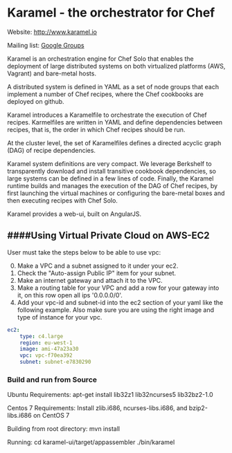 # Karamel - the orchestrator for Chef

Website: http://www.karamel.io

Mailing list: <a href="https://groups.google.com/forum/#!forum/karamel-chef">Google Groups</a>

Karamel is an orchestration engine for Chef Solo that enables the deployment of large distributed systems on both virtualized platforms (AWS, Vagrant) and bare-metal hosts. 

A distributed system is defined in YAML as a set of node groups that each implement a number of Chef recipes, where the Chef cookbooks are deployed on github.  

Karamel introduces a Karamelfile to orchestrate the execution of Chef recipes. Karmelfiles are written in YAML and define dependencies between recipes, that is, the order in which Chef recipes should be run.

At the cluster level, the set of Karamelfiles defines a directed acyclic graph (DAG) of recipe dependencies. 

Karamel system definitions are very compact. We leverage Berkshelf to transparently download and install transitive cookbook dependencies, so large systems can be defined in a few lines of code. Finally, the Karamel runtime builds and manages the execution of the DAG of Chef recipes, by first launching the virtual machines or configuring the bare-metal boxes and then executing recipes with Chef Solo. 

Karamel provides a web-ui, built on AngularJS.

####Using Virtual Private Cloud on AWS-EC2
------

User must take the steps below to be able to use vpc: 

0. Make a VPC and a subnet assigned to it under your ec2.
1. Check the "Auto-assign Public IP" item for your subnet. 
2. Make an internet gateway and attach it to the VPC.
3. Make a routing table for your VPC and add a row for your gateway into it, on this row open all ips '0.0.0.0/0'.
4. Add your vpc-id and subnet-id into the ec2 section of your yaml like the following example. Also make sure you are using the right image and type of instance for your vpc. 

```yaml
ec2:
    type: c4.large
    region: eu-west-1
    image: ami-47a23a30
    vpc: vpc-f70ea392
    subnet: subnet-e7830290
```

### Build and run from Source

Ubuntu Requirements: 
     apt-get install lib32z1 lib32ncurses5 lib32bz2-1.0

Centos 7 Requirements:
Install zlib.i686, ncurses-libs.i686, and bzip2-libs.i686 on CentOS 7

Building from root directory:
     mvn install 

Running:
     cd karamel-ui/target/appassembler
     ./bin/karamel

